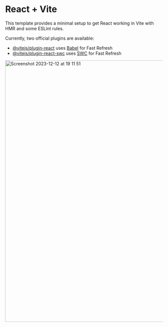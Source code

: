# React + Vite

This template provides a minimal setup to get React working in Vite with HMR and some ESLint rules.

Currently, two official plugins are available:

- [@vitejs/plugin-react](https://github.com/vitejs/vite-plugin-react/blob/main/packages/plugin-react/README.md) uses [Babel](https://babeljs.io/) for Fast Refresh
- [@vitejs/plugin-react-swc](https://github.com/vitejs/vite-plugin-react-swc) uses [SWC](https://swc.rs/) for Fast Refresh

<img width="833" alt="Screenshot 2023-12-12 at 19 11 51" src="https://github.com/0tilia/contact-components/assets/88244322/a7db2086-1330-402c-afea-0ea4aa7f1ea0">

